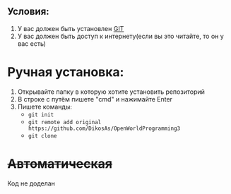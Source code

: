 ## Условия:
1. У вас должен быть установлен [GIT](https://git-scm.com/)
2. У вас должен быть доступ к интернету(если вы это читайте, то он у вас есть) 

# Ручная установка:
1. Открывайте папку в которую хотите установить репозиторий
2. В строке с путём пишете "cmd" и нажимайте Enter
3. Пишете команды: 
   - `git init`
   - `git remote add original https://github.com/DikosAs/OpenWorldProgramming3`
   - `git clone`

# ~~Автоматическая~~
Код не доделан